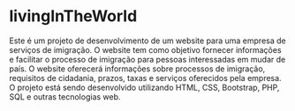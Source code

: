 # livingInTheWorld
Este é um projeto de desenvolvimento de um website para uma empresa de serviços de imigração. O website tem como objetivo fornecer informações e facilitar o processo de imigração para pessoas interessadas em mudar de país. O website oferecerá informações sobre processos de imigração, requisitos de cidadania, prazos, taxas e serviços oferecidos pela empresa. O projeto está sendo desenvolvido utilizando HTML, CSS, Bootstrap, PHP, SQL e outras tecnologias web.
